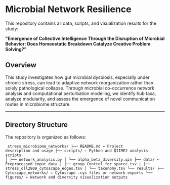 # Microbial Network Resilience

This repository contains all data, scripts, and visualization results for the study:

**"Emergence of Collective Intelligence Through the Disruption of Microbial Behavior: Does Homeostatic Breakdown Catalyze Creative Problem Solving?"**

## Overview

This study investigates how gut microbial dysbiosis, especially under chronic stress, can lead to adaptive network reorganization rather than solely pathological collapse. Through microbial co-occurrence network analysis and computational perturbation modeling, we identify hub taxa, analyze modularity, and assess the emergence of novel communication routes in microbiome structure.

---

## Directory Structure

The repository is organized as follows:

<code> stress_microbiome_networks/
├── README.md ← Project description and usage
├── scripts/ ← Python and QIIME2 analysis scripts
│ ├── network_analysis.py
│ └── alpha_beta_diversity.qzv
├── data/ ← Preprocessed input data
│ ├── group_Control_for_sparcc.tsv
│ ├── stress_oll2809_cytoscape_edges.tsv
│ └── taxonomy.tsv
└── results/
├── Cytoscape_networks/ ← Cytoscape .cys files or network exports
└── figures/ ← Network and diversity visualization outputs
</code>
